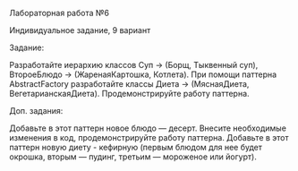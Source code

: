 Лабораторная работа №6

Индивидуальное задание, 9 вариант 

Задание:

Разработайте иерархию классов Суп → (Борщ, Тыквенный суп),
ВтороеБлюдо → (ЖаренаяКартошка, Котлета). При помощи паттерна AbstractFactory
разработайте классы Диета → (МяснаяДиета, ВегетарианскаяДиета). Продемонстрируйте
работу паттерна.

Доп. задания:

Добавьте в этот паттерн новое блюдо — десерт. Внесите необходимые изменения
в код, продемонстрируйте работу паттерна.
Добавьте в этот паттерн новую диету - кефирную (первым блюдом для нее будет
окрошка, вторым — пудинг, третьим — мороженое или йогурт).

